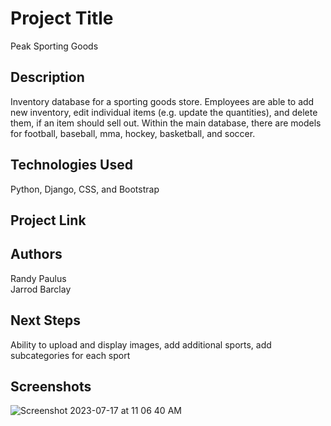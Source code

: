 # Project Title

Peak Sporting Goods

## Description

Inventory database for a sporting goods store. Employees are able to add new inventory, edit individual items (e.g. update the quantities), and delete them, if an item should sell out. Within the main database, there are models for football, baseball, mma, hockey, basketball, and soccer. 

## Technologies Used

Python, Django, CSS, and Bootstrap

## Project Link



## Authors

Randy Paulus <br>
Jarrod Barclay

## Next Steps

Ability to upload and display images, add additional sports, add subcategories for each sport

## Screenshots

![Screenshot 2023-07-17 at 11 06 40 AM](https://github.com/jbarcs92/sportsstore/assets/133605045/c1b33c2a-e23c-41df-99a2-c7954285a3f8)
